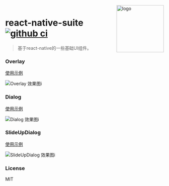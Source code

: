 <img src="https://user-images.githubusercontent.com/6293752/86525221-fa3f5000-beb6-11ea-9a99-697b99af0060.png" alt="logo" height="150" align="right" />

# react-native-suite [![github ci](https://github.com/lake2/react-native-suite/workflows/Build%20android%20CI/badge.svg)](https://github.com/lake2/react-native-suite/actions)

> 基于react-native的一些基础UI组件。

### Overlay

[使用示例](src/screens/Home/Home.tsx)

![Overlay 效果图i](https://user-images.githubusercontent.com/6293752/86525389-24920d00-beb9-11ea-8b3d-91e38cda8f06.gif)

### Dialog

[使用示例](src/screens/Dialog/DialogTest.tsx)

![Dialog 效果图i](https://user-images.githubusercontent.com/6293752/86525542-fd3c3f80-beba-11ea-9916-b9fdb42e5443.gif)

### SlideUpDialog

[使用示例](src/screens/Dialog/DialogTest.tsx)

![SlideUpDialog 效果图i](https://user-images.githubusercontent.com/6293752/86525624-23aeaa80-bebc-11ea-84ad-2a5672303507.gif)

### License

MIT

